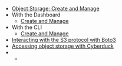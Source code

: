 * [Object Storage: Create and Manage](index.md)
* With the Dashboard
    * [Create and Manage](create-and-manage-object-storage-with-the-dashboard.md)
* With the CLI
    * [Create and Manage](create-and-manage-object-storage-via-cli.md)
* [Interacting with the S3 protocol with Boto3](using-boto3-to-interact-with-object-storage.md)
* [Accessing object storage with Cyberduck](using-cyberduck-to-interact-with-object-storage.md)
* *
